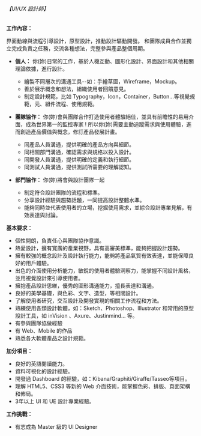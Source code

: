 ###### 【UI/UX 設計師】

**工作內容：** 

界面動線與流程引導設計，原型設計，推動設計驅動開發。
和團隊成員合作並獨立完成負責之任務，交流各種想法，完整參與產品整個周期。

-  **個人：**
你(妳)日常的工作，基於人機互動、圖形化設計、界面設計和其他相關理論依據，進行設計。
    - 繪製不同層次的溝通工具--如：手繪草圖，Wireframe，Mockup。
    - 善於展示概念和想法，組織使用者回饋意見。
    - 制定設計規範，比如 Typography，Icon，Container，Button...等視覺規範，元、組件流程、使用規範。

-  **團隊協作：**
你(妳)會與團隊合作打造使用者體驗絕佳，並具有前瞻性的易用介面，成為世界第一的監控專家 !
所以你(妳)需要主動追蹤需求與使用體驗，進而創造產品價值與概念，修訂產品發展計畫。
    - 同產品人員溝通，提供明確的產品方向與細節。
    - 同相關部門溝通，確認需求與規格以投入設計。
    - 同開發人員溝通，提供明確的定義和執行細節。
    - 同測試人員溝通，提供測試所需要的理解認知。

-  **部門協作：**
你(妳)將會與設計團隊一起
    - 制定符合設計團隊的流程和標準。
    - 分享設計經驗與趨勢話題，一同提高設計整體水準。
    - 能夠同時並代表使用者的立場，挖掘使用需求，並綜合設計專業見解，有效表達與討論。


**基本要求：**

- 個性開朗，負責任心與團隊協作意識。
- 熱愛設計，擁有寬廣的產業視野，具有高審美標準，能夠把握設計趨勢。
- 擁有較強的概念設計及設計執行能力，能夠將產品氣質有效表達，並能保障良好的用戶體驗。
- 出色的介面使用分析能力，敏銳的使用者體驗洞察力，能掌握不同設計風格，並用視覺設計來引導使用者。
- 擁抱產品設計思維，優秀的圖形溝通能力，擅長表達和溝通。
- 良好的美學基礎，與色彩、文字、造型，等相關設計。
- 了解使用者研究，交互設計及開發實現的相關工作流程和方法。
- 熟練使用各類設計軟體，如：Sketch、Photoshop、Illustrator 和常用的原型設計工具，如 inVision 、Axure、Justinmind... 等。
- 有參與團隊協做經驗
- 有 Web、Mobile 的作品
- 熟悉各大軟體產品之設計規範。


**加分項目：**

- 良好的英語閱讀能力。
- 資料可視化的設計經驗。
- 開發過 Dashboard 的經驗，如：Kibana/Graphiti/Giraffe/Tasseo等項目。
- 理解 HTML5、CSS3 等新的 Web 介面技術，能掌握色彩、排版、頁面架構和佈局。
- 3年以上 UI 和 UE 設計專業經驗。

**工作挑戰：**

- 有志成為 Master 級的 UI Designer